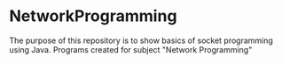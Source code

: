 # NetworkProgramming
The purpose of this repository is to show basics of socket programming using Java. Programs created for subject "Network Programming"
